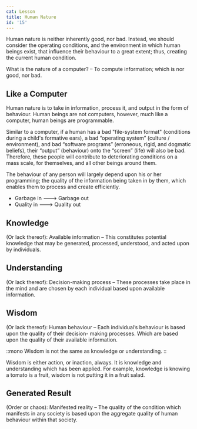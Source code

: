 ```yaml
---
cat: Lesson
title: Human Nature
id: '15'
---
```


<span class="desc">Human nature is neither inherently good, nor bad. Instead, we should consider the operating conditions, and the environment in which human beings exist, that influence their behaviour to a great extent; thus, creating the current human condition.</span>

What is the nature of a computer? – To compute information; which is nor good, nor bad.

## Like a Computer
Human nature is to take in information, process it, and output in the form of behaviour. Human beings are not computers, however, much like a computer, human beings are programmable.

Similar to a computer, if a human has a bad "file-system format" (conditions during a child's formative ears), a bad “operating system” (culture / environment), and bad “software programs” (erroneous, rigid, and dogmatic beliefs), their “output” (behaviour) onto the “screen” (life) will also be bad. Therefore, these people will contribute to deteriorating conditions on a mass scale, for themselves, and all other beings around them.

The behaviour of any person will largely depend upon his or her programming; the quality of the information being taken in by them, which enables them to process and create efficiently.

- Garbage in ---> Garbage out
- Quality in ---> Quality out

## Knowledge
(Or lack thereof): Available information – This constitutes potential knowledge that may be generated,
processed, understood, and acted upon by individuals.

## Understanding
(Or lack thereof): Decision-making process – These processes take place in the mind and are chosen by each
individual based upon available information.

## Wisdom
(Or lack thereof): Human behaviour – Each individual’s behaviour is based upon the quality of their decision-
making processes. Which are based upon the quality of their available information.

::mono
Wisdom is not the same as knowledge or understanding.
::

Wisdom is either action, or inaction, always. It is knowledge and understanding which has
been applied. For example, knowledge is knowing a tomato is a fruit, wisdom is not putting it in a fruit
salad.

## Generated Result
(Order or chaos): Manifested reality – The quality of the condition which manifests in any society is based upon the aggregate quality of human behaviour within that society.
 
